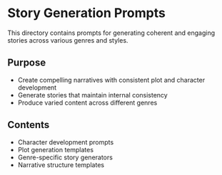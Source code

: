 # Story Generation Prompts

This directory contains prompts for generating coherent and engaging stories across various genres and styles.

## Purpose
- Create compelling narratives with consistent plot and character development
- Generate stories that maintain internal consistency
- Produce varied content across different genres

## Contents
- Character development prompts
- Plot generation templates
- Genre-specific story generators
- Narrative structure templates
